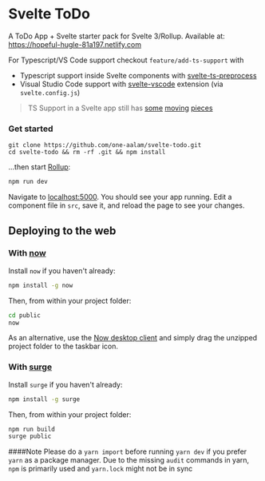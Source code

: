 # Svelte ToDo
A ToDo App + Svelte starter pack for Svelte 3/Rollup.
Available at: https://hopeful-hugle-81a197.netlify.com

For Typescript/VS Code support checkout `feature/add-ts-support` with
- Typescript support inside Svelte components with [svelte-ts-preprocess](https://github.com/PaulMaly/svelte-ts-preprocess)
- Visual Studio Code support with [svelte-vscode](https://github.com/UnwrittenFun/svelte-vscode) extension (via `svelte.config.js`)

>TS Support in a Svelte app still has [some](https://github.com/sveltejs/svelte/issues/1639) [moving](https://github.com/sveltejs/svelte/issues/2746) [pieces](https://github.com/sveltejs/sapper/issues/760)

### Get started

```
git clone https://github.com/one-aalam/svelte-todo.git
cd svelte-todo && rm -rf .git && npm install
```

...then start [Rollup](https://rollupjs.org):

```bash
npm run dev
```

Navigate to [localhost:5000](http://localhost:5000). You should see your app running. Edit a component file in `src`, save it, and reload the page to see your changes.


## Deploying to the web

### With [now](https://zeit.co/now)

Install `now` if you haven't already:

```bash
npm install -g now
```

Then, from within your project folder:

```bash
cd public
now
```

As an alternative, use the [Now desktop client](https://zeit.co/download) and simply drag the unzipped project folder to the taskbar icon.

### With [surge](https://surge.sh/)

Install `surge` if you haven't already:

```bash
npm install -g surge
```

Then, from within your project folder:

```bash
npm run build
surge public
```

####Note
Please do a `yarn import` before running `yarn dev` if you prefer `yarn` as a package manager. Due to the missing
`audit` commands in yarn, `npm` is primarily used and `yarn.lock` might not be in sync
